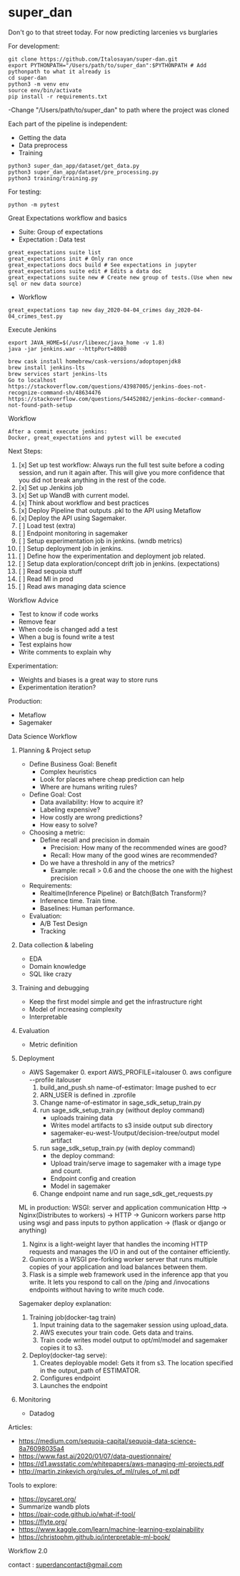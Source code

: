 # super_dan
Don't go to that street today. For now predicting larcenies vs burglaries

For development:
```
git clone https://github.com/Italosayan/super-dan.git
export PYTHONPATH="/Users/path/to/super_dan":$PYTHONPATH # Add pythonpath to what it already is
cd super-dan
python3 -m venv env
source env/bin/activate
pip install -r requirements.txt
```

-Change "/Users/path/to/super_dan" to path where the project was cloned

Each part of the pipeline is independent:

* Getting the data
* Data preprocess
* Training

```
python3 super_dan_app/dataset/get_data.py
python3 super_dan_app/dataset/pre_processing.py
python3 training/training.py
```

For testing:

```
python -m pytest
```

Great Expectations workflow and basics

* Suite: Group of expectations
* Expectation : Data test

```
great_expectations suite list
great_expectations init # Only ran once
great_expectations docs build # See expectations in jupyter
great_expectations suite edit # Edits a data doc
great_expectations suite new # Create new group of tests.(Use when new sql or new data source)
```

* Workflow
```
great_expectations tap new day_2020-04-04_crimes day_2020-04-04_crimes_test.py
```

Execute Jenkins
```
export JAVA_HOME=$(/usr/libexec/java_home -v 1.8)
java -jar jenkins.war --httpPort=8080

brew cask install homebrew/cask-versions/adoptopenjdk8
brew install jenkins-lts
brew services start jenkins-lts
Go to localhost
https://stackoverflow.com/questions/43987005/jenkins-does-not-recognize-command-sh/48634476
https://stackoverflow.com/questions/54452082/jenkins-docker-command-not-found-path-setup
```

Workflow
```
After a commit execute jenkins:
Docker, great_expectations and pytest will be executed
```

Next Steps:

1. [x] Set up test workflow: Always run the full test suite before a coding session, and run it again after. This will give you more confidence that you did not break anything in the rest of the code.
2. [x] Set up Jenkins job
3. [x] Set up WandB with current model.
4. [x] Think about workflow and best practices
5. [x] Deploy Pipeline that outputs .pkl to the API using Metaflow
6. [x] Deploy the API using Sagemaker.
7. [ ] Load test (extra)
8. [ ] Endpoint monitoring in sagemaker
9. [ ] Setup experimentation job in jenkins. (wndb metrics)
10. [ ] Setup deployment job in jenkins.
11. [ ] Define how the experimentation and deployment job related.
12. [ ] Setup data exploration/concept drift job in jenkins. (expectations)
13. [ ] Read sequoia stuff
14. [ ] Read Ml in prod
15. [ ] Read aws managing data science


Workflow Advice
* Test to know if code works
* Remove fear
* When code is changed add a test
* When a bug is found write a test
* Test explains how
* Write comments to explain why

Experimentation:
* Weights and biases is a great way to store runs
* Experimentation iteration?

Production:
* Metaflow
* Sagemaker


Data Science Workflow
1. Planning & Project setup
    * Define Business Goal: Benefit
        * Complex heuristics
        * Look for places where cheap prediction can help
        * Where are humans writing rules?
    * Define Goal: Cost
        * Data availability: How to acquire it?
        * Labeling expensive?
        * How costly are wrong predictions?
        * How easy to solve?
    * Choosing a metric:
        * Define recall and precision in domain
            * Precision: How many of the recommended wines are good?
            * Recall: How many of the good wines are recommended?
        * Do we have a threshold in any of the metrics?
            * Example: recall > 0.6 and the choose the one with the highest precision
    * Requirements:
        * Realtime(Inference Pipeline) or Batch(Batch Transform)?
        * Inference time. Train time.
        * Baselines: Human performance.
    * Evaluation:
        * A/B Test Design
        * Tracking

2. Data collection & labeling
    * EDA
    * Domain knowledge
    * SQL like crazy

3. Training and debugging
    * Keep the first model simple and get the infrastructure right
    * Model of increasing complexity
    * Interpretable
    
4. Evaluation
    * Metric definition
    
5. Deployment
    * AWS Sagemaker
        0. export AWS_PROFILE=italouser
        0. aws configure --profile italouser
        1. build_and_push.sh name-of-estimator: Image pushed to ecr
        2. ARN_USER is defined in .zprofile
        3. Change name-of-estimator in sage_sdk_setup_train.py
        4. run sage_sdk_setup_train.py (without deploy command)
            - uploads training data
            - Writes model artifacts to s3 inside output sub directory
            - sagemaker-eu-west-1/output/decision-tree/output model artifact
        5. run sage_sdk_setup_train.py (with deploy command)
            - the deploy command: 
            - Upload train/serve image to sagemaker with a image type and count.
            - Endpoint config and creation
            - Model in sagemaker
        6. Change endpoint name and run sage_sdk_get_requests.py
            
        
    ML in production: 
    WSGI: server and application communication 
    Http -> Nginx(Distributes to workers) -> HTTP -> Gunicorn workers parse http using wsgi and pass inputs to python application -> (flask or django or anything)
    1. Nginx is a light-weight layer that handles the incoming HTTP requests and manages the I/O in and out of the container efficiently.
    2. Gunicorn is a WSGI pre-forking worker server that runs multiple copies of your application and load balances between them.
    3. Flask is a simple web framework used in the inference app that you write. It lets you respond to call on the /ping and /invocations endpoints without having to write much code.
    
    Sagemaker deploy explanation:
    1. Training job(docker-tag train) 
        1. Input training data to the sagemaker session using upload_data.
        2. AWS executes your train code. Gets data and trains.
        3. Train code writes model output to opt/ml/model and sagemaker copies it to s3.
    2. Deploy(docker-tag serve):  
        1. Creates deployable model: Gets it from s3. The location specified in the output_path of ESTIMATOR.
        2. Configures endpoint
        3. Launches the endpoint

6. Monitoring
    * Datadog

Articles:
* https://medium.com/sequoia-capital/sequoia-data-science-8a76098035a4
* https://www.fast.ai/2020/01/07/data-questionnaire/
* https://d1.awsstatic.com/whitepapers/aws-managing-ml-projects.pdf
* http://martin.zinkevich.org/rules_of_ml/rules_of_ml.pdf

Tools to explore:
* https://pycaret.org/
* Summarize wandb plots
* https://pair-code.github.io/what-if-tool/
* https://flyte.org/
* https://www.kaggle.com/learn/machine-learning-explainability
* https://christophm.github.io/interpretable-ml-book/

Workflow 2.0



contact : superdancontact@gmail.com
